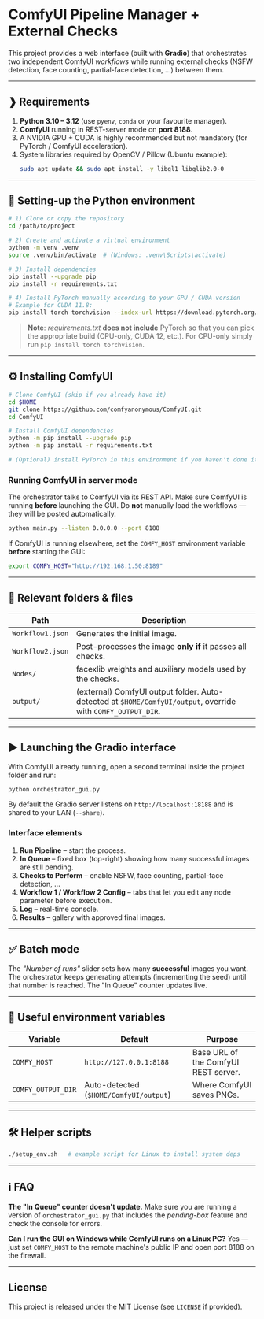 # ComfyUI Pipeline Manager + External Checks

This project provides a web interface (built with **Gradio**) that orchestrates two independent ComfyUI *workflows* while running external checks (NSFW detection, face counting, partial-face detection, …) between them.

---

## ❱ Requirements

1. **Python 3.10 – 3.12** (use `pyenv`, `conda` or your favourite manager).
2. **ComfyUI** running in REST-server mode on **port 8188**.
3. A NVIDIA GPU + CUDA is highly recommended but not mandatory (for PyTorch / ComfyUI acceleration).
4. System libraries required by OpenCV / Pillow (Ubuntu example):
   ```bash
   sudo apt update && sudo apt install -y libgl1 libglib2.0-0
   ```

---

## 🔧 Setting-up the Python environment

```bash
# 1) Clone or copy the repository
cd /path/to/project

# 2) Create and activate a virtual environment
python -m venv .venv
source .venv/bin/activate  # (Windows: .venv\Scripts\activate)

# 3) Install dependencies
pip install --upgrade pip
pip install -r requirements.txt

# 4) Install PyTorch manually according to your GPU / CUDA version
# Example for CUDA 11.8:
pip install torch torchvision --index-url https://download.pytorch.org/whl/cu118
```

> **Note**: *requirements.txt* **does not include** PyTorch so that you can pick the appropriate build (CPU-only, CUDA 12, etc.). For CPU-only simply run `pip install torch torchvision`.

---

## ⚙️ Installing ComfyUI

```bash
# Clone ComfyUI (skip if you already have it)
cd $HOME
git clone https://github.com/comfyanonymous/ComfyUI.git
cd ComfyUI

# Install ComfyUI dependencies
python -m pip install --upgrade pip
python -m pip install -r requirements.txt

# (Optional) install PyTorch in this environment if you haven't done it before
```

### Running ComfyUI in server mode

The orchestrator talks to ComfyUI via its REST API. Make sure ComfyUI is running **before** launching the GUI. Do **not** manually load the workflows — they will be posted automatically.

```bash
python main.py --listen 0.0.0.0 --port 8188
```

If ComfyUI is running elsewhere, set the `COMFY_HOST` environment variable **before** starting the GUI:

```bash
export COMFY_HOST="http://192.168.1.50:8189"
```

---

## 📂 Relevant folders & files

| Path | Description |
|------|-------------|
| `Workflow1.json` | Generates the initial image. |
| `Workflow2.json` | Post-processes the image **only if** it passes all checks. |
| `Nodes/` | facexlib weights and auxiliary models used by the checks. |
| `output/` | (external) ComfyUI output folder. Auto-detected at `$HOME/ComfyUI/output`, override with `COMFY_OUTPUT_DIR`. |

---

## ▶️ Launching the Gradio interface

With ComfyUI already running, open a second terminal inside the project folder and run:

```bash
python orchestrator_gui.py
```

By default the Gradio server listens on `http://localhost:18188` and is shared to your LAN (`--share`).

### Interface elements

1. **Run Pipeline** – start the process.
2. **In Queue** – fixed box (top-right) showing how many successful images are still pending.
3. **Checks to Perform** – enable NSFW, face counting, partial-face detection, …
4. **Workflow 1 / Workflow 2 Config** – tabs that let you edit any node parameter before execution.
5. **Log** – real-time console.
6. **Results** – gallery with approved final images.

---

## ✅ Batch mode

The *"Number of runs"* slider sets how many **successful** images you want. The orchestrator keeps generating attempts (incrementing the seed) until that number is reached. The "In Queue" counter updates live.

---

## 📑 Useful environment variables

| Variable | Default | Purpose |
|----------|---------|---------|
| `COMFY_HOST` | `http://127.0.0.1:8188` | Base URL of the ComfyUI REST server. |
| `COMFY_OUTPUT_DIR` | Auto-detected (`$HOME/ComfyUI/output`) | Where ComfyUI saves PNGs. |

---

## 🛠️ Helper scripts

```bash
./setup_env.sh   # example script for Linux to install system deps
```

---

## ℹ️ FAQ

**The "In Queue" counter doesn't update.** Make sure you are running a version of `orchestrator_gui.py` that includes the *pending-box* feature and check the console for errors.

**Can I run the GUI on Windows while ComfyUI runs on a Linux PC?** Yes — just set `COMFY_HOST` to the remote machine's public IP and open port 8188 on the firewall.

---

## License

This project is released under the MIT License (see `LICENSE` if provided). 